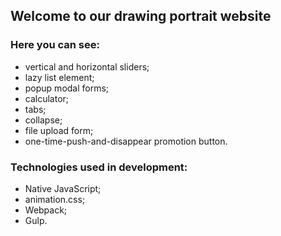 ## Welcome to our drawing portrait website

### Here you can see:
- vertical and horizontal sliders;
- lazy list element;
- popup modal forms;
- calculator;
- tabs;
- collapse;
- file upload form;
- one-time-push-and-disappear promotion button.

### Technologies used in development:

- Native JavaScript;
- animation.css;
- Webpack;
- Gulp.

 
